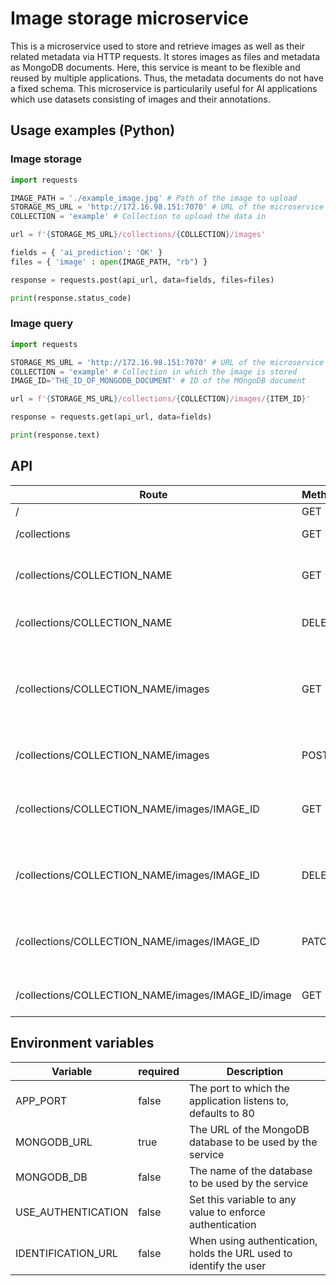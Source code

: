 # Image storage microservice

This is a microservice used to store and retrieve images as well as their related metadata via HTTP requests.
It stores images as files and metadata as MongoDB documents. 
Here, this service is meant to be flexible and reused by multiple applications. 
Thus, the metadata documents do not have a fixed schema.
This microservice is particularily useful for AI applications which use datasets consisting of images and their annotations.


## Usage examples (Python)
###  Image storage

```python
import requests

IMAGE_PATH = './example_image.jpg' # Path of the image to upload
STORAGE_MS_URL = 'http://172.16.98.151:7070' # URL of the microservice
COLLECTION = 'example' # Collection to upload the data in

url = f'{STORAGE_MS_URL}/collections/{COLLECTION}/images'

fields = { 'ai_prediction': 'OK' }
files = { 'image' : open(IMAGE_PATH, "rb") }

response = requests.post(api_url, data=fields, files=files)

print(response.status_code)
```

###  Image query

```python
import requests

STORAGE_MS_URL = 'http://172.16.98.151:7070' # URL of the microservice
COLLECTION = 'example' # Collection in which the image is stored
IMAGE_ID='THE_ID_OF_MONGODB_DOCUMENT' # ID of the MOngoDB document

url = f'{STORAGE_MS_URL}/collections/{COLLECTION}/images/{ITEM_ID}'

response = requests.get(api_url, data=fields)

print(response.text)
```


## API

| Route | Method | Query / Body | Description |
| --- | --- | --- | --- |
| / | GET | - | Get the application info |
| /collections | GET | - | Get a list of all available collections |
| /collections/COLLECTION_NAME | GET | - | Get information about the collection identified by COLLECTION_NAME |
| /collections/COLLECTION_NAME | DELETE | - | Drop the collection called "COLLECTION_NAME" |
| /collections/COLLECTION_NAME/images | GET | limit (number , optional) | Get all documents from the collection called "COLLECTION_NAME", the number of items to be retrieved can be set using the "limit" query parameter |
| /collections/COLLECTION_NAME/images | POST | multipart/form-data | Upload an image to the collection called "COLLECTION_NAME" |
| /collections/COLLECTION_NAME/images/IMAGE_ID | GET | - | Get the data related to the image with the ID "IMAGE_ID" from the collection called "COLLECTION_NAME" |
| /collections/COLLECTION_NAME/images/IMAGE_ID | DELETE | - | Delete the entry with the ID "IMAGE_ID" from the collection called "COLLECTION_NAME" |
| /collections/COLLECTION_NAME/images/IMAGE_ID | PATCH | properties | Update the properties of the entry with the ID "IMAGE_ID" from the collection called "COLLECTION_NAME" |
| /collections/COLLECTION_NAME/images/IMAGE_ID/image | GET | - | Get the image file of the corresponding entry |

## Environment variables

| Variable | required | Description |
| --- | --- | --- |
| APP_PORT | false | The port to which the application listens to, defaults to 80 |
| MONGODB_URL | true | The URL of the MongoDB database to be used by the service |
| MONGODB_DB | false| The name of the database to be used by the service |
| USE_AUTHENTICATION | false | Set this variable to any value to enforce authentication |
| IDENTIFICATION_URL | false | When using authentication, holds the URL used to identify the user |



